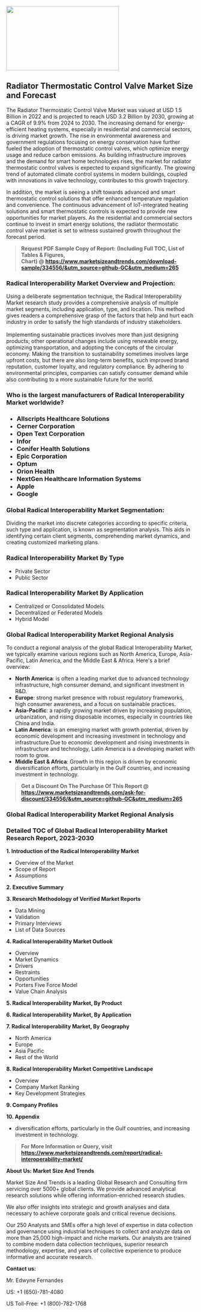 <p><img class="alignnone size-medium wp-image-20088" src="https://ffe5etoiles.com/wp-content/uploads/2024/12/MST1-300x171.png" alt="" width="300" height="171" /></p><h2>Radiator Thermostatic Control Valve Market Size and Forecast</h2><p>The Radiator Thermostatic Control Valve Market was valued at USD 1.5 Billion in 2022 and is projected to reach USD 3.2 Billion by 2030, growing at a CAGR of 9.9% from 2024 to 2030. The increasing demand for energy-efficient heating systems, especially in residential and commercial sectors, is driving market growth. The rise in environmental awareness and government regulations focusing on energy conservation have further fueled the adoption of thermostatic control valves, which optimize energy usage and reduce carbon emissions. As building infrastructure improves and the demand for smart home technologies rises, the market for radiator thermostatic control valves is expected to expand significantly. The growing trend of automated climate control systems in modern buildings, coupled with innovations in valve technology, contributes to this growth trajectory.</p><p>In addition, the market is seeing a shift towards advanced and smart thermostatic control solutions that offer enhanced temperature regulation and convenience. The continuous advancement of IoT-integrated heating solutions and smart thermostatic controls is expected to provide new opportunities for market players. As the residential and commercial sectors continue to invest in smart energy solutions, the radiator thermostatic control valve market is set to witness sustained growth throughout the forecast period.</p></p><blockquote id="" class=""><strong>Request PDF Sample Copy of Report: (Including Full TOC, List of Tables &amp; Figures, Chart)&nbsp;@&nbsp;<strong><a href="https://www.marketsizeandtrends.com/download-sample/334556/&utm_source=github-GC&utm_medium=265" target="_blank">https://www.marketsizeandtrends.com/download-sample/334556/&utm_source=github-GC&utm_medium=265</a></strong></strong></blockquote><h3 id="" class="">Radical Interoperability Market&nbsp;Overview and Projection:</h3><p id="" class="">Using a deliberate segmentation technique, the Radical Interoperability Market research study provides a comprehensive analysis of multiple market segments, including application, type, and location. This method gives readers a comprehensive grasp of the factors that help and hurt each industry in order to satisfy the high standards of industry stakeholders. <br /> <br />Implementing sustainable practices involves more than just designing products; other operational changes include using renewable energy, optimizing transportation, and adopting the concepts of the circular economy. Making the transition to sustainability sometimes involves large upfront costs, but there are also long-term benefits, such improved brand reputation, customer loyalty, and regulatory compliance. By adhering to environmental principles, companies can satisfy consumer demand while also contributing to a more sustainable future for the world.</p><h3 id="" class="">Who is the largest manufacturers of&nbsp;Radical Interoperability Market worldwide?</h3><h3 class=""><p><ul><li>Allscripts Healthcare Solutions </li><li> Cerner Corporation </li><li> Open Text Corporation </li><li> Infor </li><li> Conifer Health Solutions </li><li> Epic Corporation </li><li> Optum </li><li> Orion Health </li><li> NextGen Healthcare Information Systems </li><li> Apple </li><li> Google</li></ul></p></h3><h3 id="" class="">Global&nbsp;Radical Interoperability Market Segmentation:</h3><p id="" class="">Dividing the market into discrete categories according to specific criteria, such type and application, is known as segmentation analysis. This aids in identifying certain client segments, comprehending market dynamics, and creating customized marketing plans.</p><h3 id="" class="">Radical Interoperability Market&nbsp;By Type</h3><p><p><ul><li>Private Sector</li><li> Public Sector</p></li></ul></p></p><h3 id="" class="">Radical Interoperability Market&nbsp;By Application</h3><p class=""><p><ul><li>Centralized or Consolidated Models</li><li> Decentralized or Federated Models</li><li> Hybrid Model</li></ul></p></p><h3 id="" class="">Global Radical Interoperability Market Regional Analysis</h3><p id="" class="">To conduct a regional analysis of the global Radical Interoperability Market, we typically examine various regions such as North America, Europe, Asia-Pacific, Latin America, and the Middle East &amp; Africa. Here's a brief overview:</p><ul><li><strong>North America</strong>: is often a leading market due to advanced technology infrastructure, high consumer demand, and significant investment in R&amp;D.</li><li><strong>Europe</strong>: strong market presence with robust regulatory frameworks, high consumer awareness, and a focus on sustainable practices.</li><li><strong>Asia-Pacific</strong>: a rapidly growing market driven by increasing population, urbanization, and rising disposable incomes, especially in countries like China and India.</li><li><strong>Latin America</strong>: is an emerging market with growth potential, driven by economic development and increasing investment in technology and infrastructure.Due to economic development and rising investments in infrastructure and technology, Latin America is a developing market with room to grow.</li><li><strong>Middle East &amp; Africa</strong>: Growth in this region is driven by economic diversification efforts, particularly in the Gulf countries, and increasing investment in technology.</li></ul><blockquote id="" class=""><strong>Get a Discount On The Purchase Of This Report @ <strong><a href="https://www.marketsizeandtrends.com/ask-for-discount/334556/&utm_source=github-GC&utm_medium=265" target="_blank">https://www.marketsizeandtrends.com/ask-for-discount/334556/&utm_source=github-GC&utm_medium=265</a></strong></strong></blockquote><h3 id="" class="">Global Radical Interoperability Market Regional Analysis</h3><h3 id="" class="">Detailed TOC of Global Radical Interoperability Market Research Report, 2023-2030</h3><p id="" class=""><strong>1. Introduction of the Radical Interoperability Market</strong></p><ul><li>Overview of the Market</li><li>Scope of Report</li><li>Assumptions</li></ul><p id="" class=""><strong>2. Executive Summary</strong></p><p id="" class=""><strong>3. Research Methodology of Verified Market Reports</strong></p><ul><li>Data Mining</li><li>Validation</li><li>Primary Interviews</li><li>List of Data Sources</li></ul><p id="" class=""><strong>4. Radical Interoperability Market Outlook</strong></p><ul><li>Overview</li><li>Market Dynamics</li><li>Drivers</li><li>Restraints</li><li>Opportunities</li><li>Porters Five Force Model</li><li>Value Chain Analysis</li></ul><p id="" class=""><strong>5. Radical Interoperability Market, By Product</strong></p><p id="" class=""><strong>6. Radical Interoperability Market, By Application</strong></p><p id="" class=""><strong>7. Radical Interoperability Market, By Geography</strong></p><ul><li>North America</li><li>Europe</li><li>Asia Pacific</li><li>Rest of the World</li></ul><p id="" class=""><strong>8. Radical Interoperability Market Competitive Landscape</strong></p><ul><li>Overview</li><li>Company Market Ranking</li><li>Key Development Strategies</li></ul><p id="" class=""><strong>9. Company Profiles</strong></p><p id="" class=""><strong>10. Appendix</strong></p><ul><li>diversification efforts, particularly in the Gulf countries, and increasing investment in technology.</li></ul><blockquote id="" class=""><strong>For More Information or Query, visit <strong><strong><a href="https://www.marketsizeandtrends.com/report/radical-interoperability-market/" target="_blank">https://www.marketsizeandtrends.com/report/radical-interoperability-market/</a></strong></strong></strong></blockquote><p id="" class=""><strong>About Us: Market Size And Trends</strong></p><p id="" class="">Market Size And Trends is a leading Global Research and Consulting firm servicing over 5000+ global clients. We provide advanced analytical research solutions while offering information-enriched research studies.</p><p id="" class="">We also offer insights into strategic and growth analyses and data necessary to achieve corporate goals and critical revenue decisions.</p><p id="" class="">Our 250 Analysts and SMEs offer a high level of expertise in data collection and governance using industrial techniques to collect and analyze data on more than 25,000 high-impact and niche markets. Our analysts are trained to combine modern data collection techniques, superior research methodology, expertise, and years of collective experience to produce informative and accurate research.</p><p id="" class=""><strong>Contact us:</strong></p><p id="" class="">Mr. Edwyne Fernandes</p><p id="" class="">US: +1 (650)-781-4080</p><p id="" class="">US Toll-Free: +1 (800)-782-1768</p>
